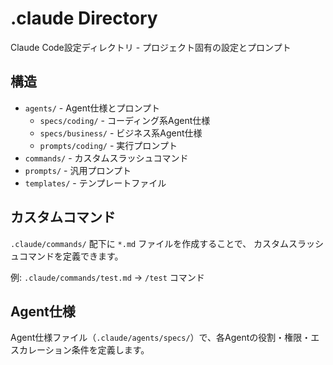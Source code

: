 # .claude Directory

Claude Code設定ディレクトリ - プロジェクト固有の設定とプロンプト

## 構造

- `agents/` - Agent仕様とプロンプト
  - `specs/coding/` - コーディング系Agent仕様
  - `specs/business/` - ビジネス系Agent仕様
  - `prompts/coding/` - 実行プロンプト
- `commands/` - カスタムスラッシュコマンド
- `prompts/` - 汎用プロンプト
- `templates/` - テンプレートファイル

## カスタムコマンド

`.claude/commands/` 配下に `*.md` ファイルを作成することで、
カスタムスラッシュコマンドを定義できます。

例: `.claude/commands/test.md` → `/test` コマンド

## Agent仕様

Agent仕様ファイル（`.claude/agents/specs/`）で、各Agentの役割・権限・エスカレーション条件を定義します。
